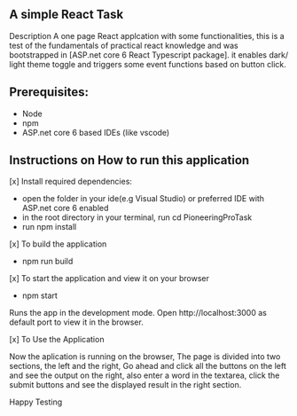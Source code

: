 ## A simple React Task




Description A one page React applcation with some functionalities, this is a test of the fundamentals of practical react knowledge and was bootstrapped in [ASP.net core 6 React Typescript package]. it enables dark/ light theme toggle and triggers some event functions based on button click.

## Prerequisites:
* Node
* npm
* ASP.net core 6 based IDEs (like vscode)



## Instructions on How to run this application

[x] Install required dependencies:
* open the folder in your ide(e.g Visual Studio) or preferred IDE with ASP.net core 6 enabled
* in the root directory in your terminal, run cd PioneeringProTask
* run npm install

[x] To build the application
* npm run build

[x] To start the application and view it on your browser
* npm start

Runs the app in the development mode.
Open http://localhost:3000 as default port to view it in the browser.

[x] To Use the Application

Now the aplication is running on the browser, The page is divided into two sections, the left and the right, Go ahead and click all the buttons on the left and see the output on the right, also enter a word in the textarea, click the submit buttons and see the displayed result in the right section.

Happy Testing

